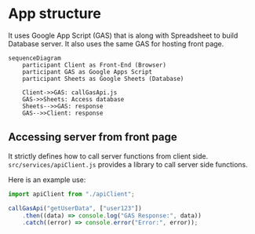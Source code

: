 # App structure

It uses Google App Script (GAS) that is along with Spreadsheet to build Database server. It also uses the same GAS for hosting front page.

```mermaid
sequenceDiagram
    participant Client as Front-End (Browser)
    participant GAS as Google Apps Script
    participant Sheets as Google Sheets (Database)

    Client->>GAS: callGasApi.js
    GAS->>Sheets: Access database
    Sheets-->>GAS: response
    GAS-->>Client: response

```

## Accessing server from front page

It strictly defines how to call server functions from client side. `src/services/apiClient.js` provides a library to call server side functions.

Here is an example use:

```javascript
import apiClient from "./apiClient";

callGasApi("getUserData", ["user123"])
	.then((data) => console.log("GAS Response:", data))
	.catch((error) => console.error("Error:", error));
```
